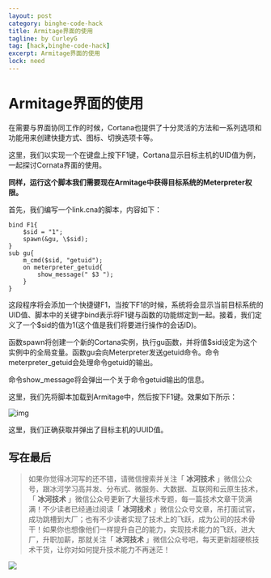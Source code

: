 ```yaml
---
layout: post
category: binghe-code-hack
title: Armitage界面的使用
tagline: by CurleyG
tag: [hack,binghe-code-hack]
excerpt: Armitage界面的使用
lock: need
---
```


# Armitage界面的使用

在需要与界面协同工作的时候，Cortana也提供了十分灵活的方法和一系列选项和功能用来创建快捷方式、图标、切换选项卡等。

这里，我们以实现一个在键盘上按下F1键，Cortana显示目标主机的UID值为例，一起探讨Cornata界面的使用。

**同样，运行这个脚本我们需要现在Armitage中获得目标系统的Meterpreter权限。**

首先，我们编写一个link.cna的脚本，内容如下：

```
bind F1{
    $sid = "1";
    spawn(&gu, \$sid);
}
sub gu{
    m_cmd($sid, "getuid");
    on meterpreter_getuid{
        show_message(" $3 ");
    }
}
```

这段程序将会添加一个快捷键F1，当按下F1的时候，系统将会显示当前目标系统的UID值、脚本中的关键字bind表示将F1键与函数的功能绑定到一起。接着，我们定义了一个$sid的值为1(这个值是我们将要进行操作的会话ID)。

函数spawn将创建一个新的Cortana实例，执行gu函数，并将值$sid设定为这个实例中的全局变量。函数gu会向Meterpreter发送getuid命令。命令meterpreter_getuid会处理命令getuid的输出。

命令show_message将会弹出一个关于命令getuid输出的信息。

这里，我们先将脚本加载到Armitage中，然后按下F1键。效果如下所示：

![img](https://img-blog.csdnimg.cn/20190128212909109.png)

这里，我们正确获取并弹出了目标主机的UUID值。

## 写在最后

> 如果你觉得冰河写的还不错，请微信搜索并关注「 **冰河技术** 」微信公众号，跟冰河学习高并发、分布式、微服务、大数据、互联网和云原生技术，「 **冰河技术** 」微信公众号更新了大量技术专题，每一篇技术文章干货满满！不少读者已经通过阅读「 **冰河技术** 」微信公众号文章，吊打面试官，成功跳槽到大厂；也有不少读者实现了技术上的飞跃，成为公司的技术骨干！如果你也想像他们一样提升自己的能力，实现技术能力的飞跃，进大厂，升职加薪，那就关注「 **冰河技术** 」微信公众号吧，每天更新超硬核技术干货，让你对如何提升技术能力不再迷茫！


![](https://img-blog.csdnimg.cn/20200906013715889.png)
